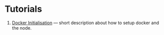 
# Tutorials

1. [Docker Initialisation](https://github.com/GEO-Protocol/Documentation/tree/master/client/tutorials/1-docker-initialisation) — short description about how to setup docker and the node.
